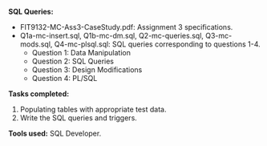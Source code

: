 **SQL Queries:**

- FIT9132-MC-Ass3-CaseStudy.pdf: Assignment 3 specifications.
- Q1a-mc-insert.sql, Q1b-mc-dm.sql, Q2-mc-queries.sql, Q3-mc-mods.sql, Q4-mc-plsql.sql: SQL queries corresponding to questions 1-4.
    - Question 1: Data Manipulation
    - Question 2: SQL Queries
    - Question 3: Design Modifications
    - Question 4: PL/SQL 

**Tasks completed:**
1. Populating tables with appropriate test data. 
2. Write the SQL queries and triggers. 

**Tools used:** SQL Developer.
